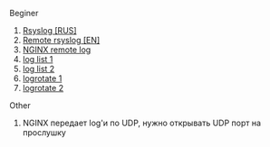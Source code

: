 Beginer    
1. [Rsyslog [RUS]](https://sites.google.com/site/kfgnb0101/home/Doc/syslog/rsyslog?tmpl=%2Fsystem%2Fapp%2Ftemplates%2Fprint%2F&showPrintDialog=1)  
2. [Remote rsyslog [EN]](https://www.tecmint.com/install-rsyslog-centralized-logging-in-centos-ubuntu/)  
3. [NGINX remote log](https://suzf.net/post/1409)  
4. [log list 1](https://losst.ru/nastrojka-rsyslog-v-linux#%D0%9A%D0%B0%D0%BA_%D0%BF%D1%80%D0%BE%D0%B8%D1%81%D1%85%D0%BE%D0%B4%D0%B8%D1%82_%D0%BB%D0%BE%D0%B3%D0%B8%D1%80%D0%BE%D0%B2%D0%B0%D0%BD%D0%B8%D0%B5?)  
5. [log list 2](https://www.8host.com/blog/chtenie-i-nastrojka-logov-linux-v-ubuntu-i-centos/)  
6. [logrotate 1](https://losst.ru/nastrojka-logrotate#%D0%9A%D0%B0%D0%BA_%D1%80%D0%B0%D0%B1%D0%BE%D1%82%D0%B0%D0%B5%D1%82_Logrotate?)    
7. [logrotate 2](https://www.dmosk.ru/miniinstruktions.php?mini=logrotate-linux)  

Other
1. NGINX передает log'и по UDP, нужно открывать UDP порт на прослушку  
